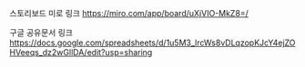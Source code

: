 
스토리보드 미로 링크
https://miro.com/app/board/uXjVIO-MkZ8=/

구글 공유문서 링크
https://docs.google.com/spreadsheets/d/1u5M3_lrcWs8vDLqzopKJcY4ejZOHVeeqs_dz2wGllDA/edit?usp=sharing
